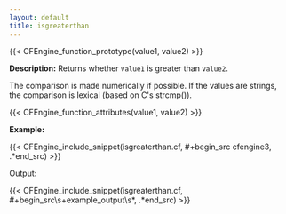 ```yaml
---
layout: default
title: isgreaterthan
---
```


{{< CFEngine_function_prototype(value1, value2) >}}

**Description:** Returns whether `value1` is greater than `value2`.

The comparison is made numerically if possible. If the values are
strings, the comparison is lexical (based on C's strcmp()).

{{< CFEngine_function_attributes(value1, value2) >}}

**Example:**

{{< CFEngine_include_snippet(isgreaterthan.cf, #\+begin_src cfengine3, .*end_src) >}}

Output:

{{< CFEngine_include_snippet(isgreaterthan.cf, #\+begin_src\s+example_output\s*, .*end_src) >}}
